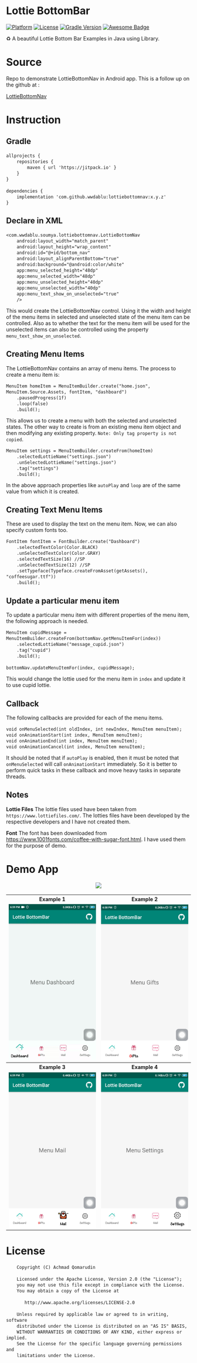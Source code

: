 # Lottie BottomBar

[![Platform](https://img.shields.io/badge/platform-Android-yellow.svg)](https://www.android.com)
[![License](https://img.shields.io/badge/license-Apache%202-4EB1BA.svg?style=flat-square)](https://www.apache.org/licenses/LICENSE-2.0.html)
[![Gradle Version](https://img.shields.io/badge/gradle-4.0-green.svg)](https://docs.gradle.org/current/release-notes)
[![Awesome Badge](https://cdn.rawgit.com/sindresorhus/awesome/d7305f38d29fed78fa85652e3a63e154dd8e8829/media/badge.svg)](https://java-lang.github.io/awesome-java)

♻️ A beautiful Lottie Bottom Bar Examples in Java using Library.

# Source
Repo to demonstrate LottieBottomNav in Android app. This is a follow up on the github at :

[LottieBottomNav](https://github.com/wwdablu/LottieBottomNav)

# Instruction

## Gradle
```
allprojects {
    repositories {
        maven { url 'https://jitpack.io' }
    }
}

dependencies {
    implementation 'com.github.wwdablu:lottiebottomnav:x.y.z'
}
```

## Declare in XML
```
<com.wwdablu.soumya.lottiebottomnav.LottieBottomNav
    android:layout_width="match_parent"
    android:layout_height="wrap_content"
    android:id="@+id/bottom_nav"
    android:layout_alignParentBottom="true"
    android:background="@android:color/white"
    app:menu_selected_height="48dp"
    app:menu_selected_width="48dp"
    app:menu_unselected_height="40dp"
    app:menu_unselected_width="40dp"
    app:menu_text_show_on_unselected="true"
    />
```
This would create the LottieBottomNav control. Using it the width and height of the menu items in selected and unselected state of the menu item can be controlled. Also as to whether the text for the menu item will be used for the unselected items can also be controlled using the property `menu_text_show_on_unselected`.

## Creating Menu Items
The LottieBottomNav contains an array of menu items. The process to create a menu item is:
```
MenuItem homeItem = MenuItemBuilder.create("home.json", MenuItem.Source.Assets, fontItem, "dashboard")
    .pausedProgress(1f)
    .loop(false)
    .build();
```
This allows us to create a menu with both the selected and unselected states. The other way to create is from an existing menu item object and then modifying any existing property. `Note: Only tag property is not copied`.
```
MenuItem settings = MenuItemBuilder.createFrom(homeItem)
    .selectedLottieName("settings.json")
    .unSelectedLottieName("settings.json")
    .tag("settings")
    .build();
```
In the above approach properties like `autoPlay` and `loop` are of the same value from which it is created.

## Creating Text Menu Items
These are used to display the text on the menu item. Now, we can also specify custom fonts too.
```
FontItem fontItem = FontBuilder.create("Dashboard")
    .selectedTextColor(Color.BLACK)
    .unSelectedTextColor(Color.GRAY)
    .selectedTextSize(16) //SP
    .unSelectedTextSize(12) //SP
    .setTypeface(Typeface.createFromAsset(getAssets(), "coffeesugar.ttf"))
    .build();
```


## Update a particular menu item
To update a particular menu item with different properties of the menu item, the following approach is needed.
```
MenuItem cupidMessage = MenuItemBuilder.createFrom(bottomNav.getMenuItemFor(index))
    .selectedLottieName("message_cupid.json")
    .tag("cupid")
    .build();

bottomNav.updateMenuItemFor(index, cupidMessage);
```
This would change the lottie used for the menu item in `index` and update it to use cupid lottie.


## Callback
The following callbacks are provided for each of the menu items.
```
void onMenuSelected(int oldIndex, int newIndex, MenuItem menuItem);
void onAnimationStart(int index, MenuItem menuItem);
void onAnimationEnd(int index, MenuItem menuItem);
void onAnimationCancel(int index, MenuItem menuItem);
```
It should be noted that if `autoPlay` is enabled, then it must be noted that `onMenuSelected` will call `onAnimationStart` immediately. So it is better to perform quick tasks in these callback and move heavy tasks in separate threads.

## Notes
**Lottie Files**
The lottie files used have been taken from `https://www.lottiefiles.com/`. The lotties files have been developed by the respective developers and I have not created them.

**Font**
The font has been downloaded from https://www.1001fonts.com/coffee-with-sugar-font.html. I have used them for the purpose of demo.

# Demo App

<p align="center">
  <a href="https://github.com/achmadqomarudin/LottieBottomBar/releases/latest/download/app-demo.apk">
    <img src="https://www.inspirefm.org/wp-content/uploads/button-apk.png" height="100">
  </a>
</p>

<table style="width:100%">
  <tr>
    <th>Example 1</th>
    <th>Example 2</th>
  </tr>
  <tr>
    <td><img src="screenshots/1.gif"/></td>
    <td><img src="screenshots/2.jpg"/></td>
  </tr>
  <tr>
    <th>Example 3</th>
    <th>Example 4</th>
  </tr>
  <tr>
    <td><img src="screenshots/3.jpg"/></td>
    <td><img src="screenshots/4.jpg"/></td>
  </tr>
</table>

# License

```
    Copyright (C) Achmad Qomarudin

    Licensed under the Apache License, Version 2.0 (the "License");
    you may not use this file except in compliance with the License.
    You may obtain a copy of the License at

       http://www.apache.org/licenses/LICENSE-2.0

    Unless required by applicable law or agreed to in writing, software
    distributed under the License is distributed on an "AS IS" BASIS,
    WITHOUT WARRANTIES OR CONDITIONS OF ANY KIND, either express or implied.
    See the License for the specific language governing permissions and
    limitations under the License.
```